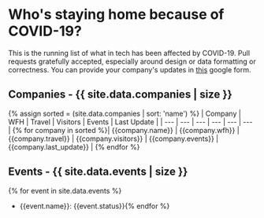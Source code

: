 # Who's staying home because of COVID-19?

This is the running list of what in tech has been affected by COVID-19. Pull requests gratefully accepted, especially around design or data formatting or correctness. You can provide your company's updates in [this](https://forms.gle/ZqvxumZK5sAFdqNN8) google form.

<a name="companies"></a>
## Companies - {{ site.data.companies | size }}
{% assign sorted = (site.data.companies | sort: 'name') %}
| Company | WFH | Travel | Visitors | Events | Last Update |
| --- | --- | --- | --- | --- | --- |
{% for company in sorted %}| {{company.name}} | {{company.wfh}} | {{company.travel}} | {{company.visitors}} | {{company.events}} | {{company.last_update}} |
{% endfor %}

<a name="events"></a>
## Events - {{ site.data.events | size }}
{% for event in site.data.events %}
- {{event.name}}: {{event.status}}{% endfor %}
